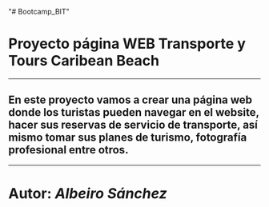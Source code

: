 "# Bootcamp_BIT" 
# **Proyecto página WEB Transporte y Tours Caribean Beach**
---
## En este proyecto vamos a crear una página web donde los turistas pueden navegar en el website, hacer sus reservas de servicio de transporte, así mismo tomar sus planes de turismo, fotografía profesional entre otros.
---
# Autor: *Albeiro Sánchez* 